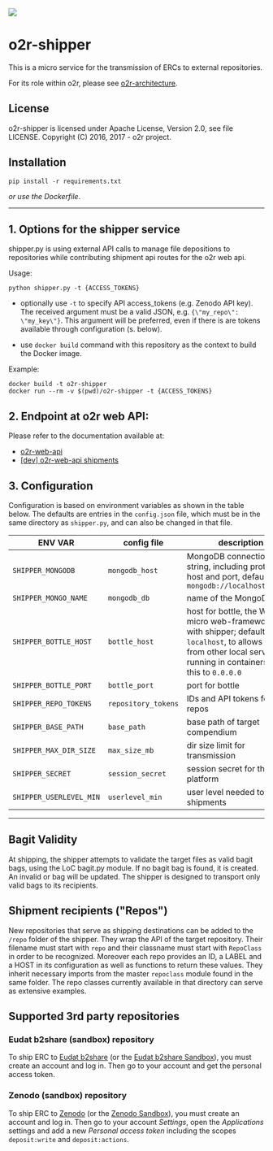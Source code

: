 [![](https://images.microbadger.com/badges/image/o2rproject/o2r-shipper.svg)](https://microbadger.com/images/o2rproject/o2r-shipper "Get your own image badge on microbadger.com")

# o2r-shipper

This is a micro service for the transmission of ERCs to external repositories.

For its role within o2r, please see [o2r-architecture](https://github.com/o2r-project/architecture).

## License

o2r-shipper is licensed under Apache License, Version 2.0, see file LICENSE. Copyright (C) 2016, 2017 - o2r project.

## Installation

    pip install -r requirements.txt

_or use the Dockerfile_.

---

## 1. Options for the shipper service

shipper.py is using external API calls to manage file depositions to repositories while contributing shipment api routes for the o2r web api.

Usage:

    python shipper.py -t {ACCESS_TOKENS}

+ optionally use ```-t``` to specify API access_tokens (e.g. Zenodo API key).
The received argument must be a valid JSON, e.g. `{\"my_repo\": \"my_key\"}`.
This argument will be preferred, even if there is are tokens available through configuration (s. below).

+ use ```docker build``` command with this repository as the context to build the Docker image.

Example:

    docker build -t o2r-shipper
    docker run --rm -v $(pwd)/o2r-shipper -t {ACCESS_TOKENS}

## 2. Endpoint at o2r web API:

Please refer to the documentation available at:

+ [o2r-web-api](http://o2r.info/o2r-web-api/shipment/)
+ [[dev] o2r-web-api shipments](https://github.com/o2r-project/o2r-web-api/blob/master/docs/shipment.md)


## 3. Configuration

Configuration is based on environment variables as shown in the table below. The defaults are entries in the `config.json` file, which must be in the same directory as `shipper.py`, and can also be changed in that file.

**ENV VAR** | **config file** | **description**
------ | ------ | ------
`SHIPPER_MONGODB` | `mongodb_host` | MongoDB connection string, including protocol, host and port, default is `mongodb://localhost:27017/`
`SHIPPER_MONGO_NAME` | `mongodb_db` | name of the MongoDB
`SHIPPER_BOTTLE_HOST` | `bottle_host` | host for bottle, the WSGI micro web-framework used with shipper; default is `localhost`, to allows access from other local services running in containers, set this to `0.0.0.0`
`SHIPPER_BOTTLE_PORT` | `bottle_port` | port for bottle
`SHIPPER_REPO_TOKENS` | `repository_tokens` | IDs and API tokens for the repos
`SHIPPER_BASE_PATH` | `base_path` | base path of target compendium
`SHIPPER_MAX_DIR_SIZE` | `max_size_mb` | dir size limit for transmission
`SHIPPER_SECRET` | `session_secret` | session secret for the o2r platform
`SHIPPER_USERLEVEL_MIN` | `userlevel_min` | user level needed to do shipments

---


## Bagit Validity

At shipping, the shipper attempts to validate the target files as valid bagit bags, using the LoC bagit.py module. If no bagit bag is found, it is created.
An invalid or bag will be updated. The shipper is designed to transport only valid bags to its recipients.


## Shipment recipients ("Repos")

New repositories that serve as shipping destinations can be added to the `/repo` folder of the shipper. They wrap the API of the target repository. Their filename must start with `repo` and their classname must start with `RepoClass` in order to be recognized. Moreover each repo provides an ID, a LABEL and a HOST in its configuration as well as functions to return these values. They inherit necessary imports from the master `repoclass` module found in the same folder. 
The repo classes currently available in that directory can serve as extensive examples.

## Supported 3rd party repositories

### Eudat b2share (sandbox) repository

To ship ERC to [Eudat b2share](https://b2share.eudat.eu/) (or the [Eudat b2share Sandbox](https://trng-b2share.eudat.eu/)), you must create an account and log in.
Then go to your account and get the personal access token.

### Zenodo (sandbox) repository

To ship ERC to [Zenodo](https://zenodo.org) (or the [Zenodo Sandbox](https://sandbox.zenodo.org)), you must create an account and log in.
Then go to your account _Settings_, open the _Applications_ settings and add a new _Personal access token_ including the scopes `deposit:write` and `deposit:actions`.
